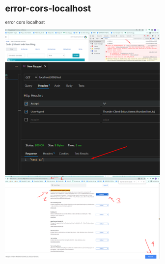 # error-cors-localhost
error cors localhost

<img src="Screenshot_7.png"/>
<img src="Screenshot_8.png"/>
<img src="Screenshot_9.png"/>